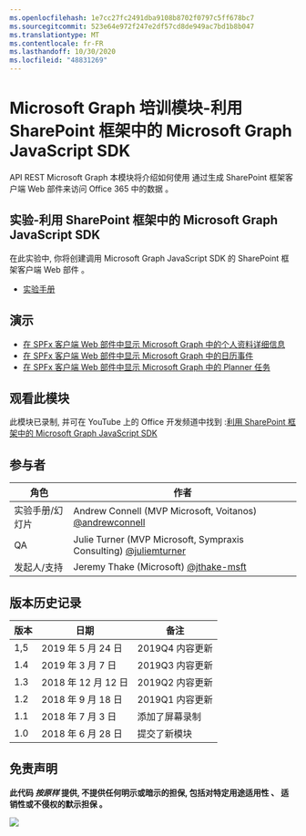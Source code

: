 ```yaml
---
ms.openlocfilehash: 1e7cc27fc2491dba9108b8702f0797c5ff678bc7
ms.sourcegitcommit: 523e64e972f247e2df57cd8de949ac7bd1b8b047
ms.translationtype: MT
ms.contentlocale: fr-FR
ms.lasthandoff: 10/30/2020
ms.locfileid: "48831269"
---
```

# <a name="microsoft-graph-----sharepoint--microsoft-graph-javascript-sdk"></a>Microsoft Graph 培训模块-利用 SharePoint 框架中的 Microsoft Graph JavaScript SDK

API REST Microsoft Graph 本模块将介绍如何使用 通过生成 SharePoint 框架客户端 Web 部件来访问 Office 365 中的数据 。

## <a name="----sharepoint--microsoft-graph-javascript-sdk"></a>实验-利用 SharePoint 框架中的 Microsoft Graph JavaScript SDK

在此实验中, 你将创建调用 Microsoft Graph JavaScript SDK 的 SharePoint 框架客户端 Web 部件 。

- [实验手册](./Lab.md)

## <a name=""></a>演示

- [在 SPFx 客户端 Web 部件中显示 Microsoft Graph 中的个人资料详细信息](./Demos/01-personal-info)
- [在 SPFx 客户端 Web 部件中显示 Microsoft Graph 中的日历事件](./Demos/02-events)
- [在 SPFx 客户端 Web 部件中显示 Microsoft Graph 中的 Planner 任务](./Demos/03-tasks)

## <a name=""></a>观看此模块

此模块已录制, 并可在 YouTube 上的 Office 开发频道中找到 :[利用 SharePoint 框架中的 Microsoft Graph JavaScript SDK](https://www.youtube.com/watch?v=U1JrBwP3vc8)

## <a name=""></a>参与者

| 角色 | 作者 |
| -------------------- | --------------------------------------------------------------------------------------------- |
| 实验手册/幻灯片 | Andrew Connell (MVP Microsoft, Voitanos) [@andrewconnell](//github.com/andrewconnell) |
| QA | Julie Turner (MVP Microsoft, Sympraxis Consulting) [@juliemturner](//github.com/juliemturner) |
|发起人/支持 | Jeremy Thake (Microsoft) [@jthake-msft](//github.com/jthake-msft) |

## <a name=""></a>版本历史记录

| 版本 | 日期 | 备注 |
| ------- | ------------------ | ---------------------- |
| 1,5 | 2019 年 5 月 24 日 | 2019Q4 内容更新 |
| 1.4 | 2019 年 3 月 7 日 | 2019Q3 内容更新 |
| 1.3 | 2018 年 12 月 12 日 | 2019Q2 内容更新 |
| 1.2 | 2018 年 9 月 18 日 | 2019Q1 内容更新 |
| 1.1 | 2018 年 7 月 3 日 | 添加了屏幕录制 |
| 1.0 | 2018 年 6 月 28 日 | 提交了新模块 |

## <a name=""></a>免责声明

**此代码 _按原样_ 提供, 不提供任何明示或暗示的担保, 包括对特定用途适用性 、 适销性或不侵权的默示担保 。**

<img src="https://telemetry.sharepointpnp.com/msgraph-training-spfx" />
